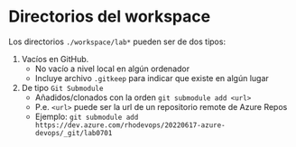 # Directorios del workspace

Los directorios `./workspace/lab*` pueden ser de dos tipos:

1. Vacíos en GitHub.
    - No vacío a nivel local en algún ordenador 
    - Incluye archivo `.gitkeep` para indicar que existe en algún lugar
2. De tipo `Git Submodule`
    - Añadidos/clonados con la orden `git submodule add <url>`
    - P.e. `<url>` puede ser la url de un repositorio remote de Azure Repos
    - Ejemplo: `git submodule add https://dev.azure.com/rhodevops/20220617-azure-devops/_git/lab0701`

